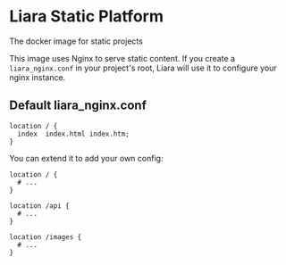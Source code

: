 # Liara Static Platform
The docker image for static projects

This image uses Nginx to serve static content. If you create a `liara_nginx.conf` in your project's root, Liara will use it to configure your nginx instance.

## Default liara_nginx.conf
```
location / {
  index  index.html index.htm;
}
```

You can extend it to add your own config:
```
location / {
  # ...
}

location /api {
  # ...
}

location /images {
  # ...
}
```